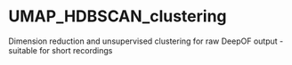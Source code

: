 # UMAP_HDBSCAN_clustering
Dimension reduction and unsupervised clustering for raw DeepOF output - suitable for short recordings

